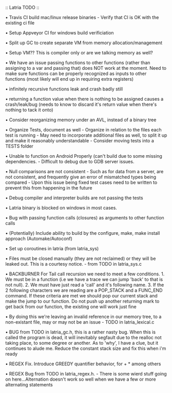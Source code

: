 :: Latria TODO ::

• Travis CI build mac/linux release binaries
    - Verify that CI is OK with the existing ci file

• Setup Appveyor CI for windows build verificiation

• Split up GC to create separate VM from memory allocation/management

• Setup VM?? This is compiler only or are we talking memory as well?

• We have an issue passing functions to other functions (rather than assigning to a var and passing that) does NOT work at the moment. Need to make sure functions can be properly recognized as inputs to other functions (most likely will end up in requiring extra registers)

• infinitely recursive functions leak and crash badly still

• returning a function value when there is nothing to be assigned causes a crash/leak/bug (needs to know to discard it's return value when there's nothing to tack it onto)

• Consider reorganizing memory under an AVL, instead of a binary tree

• Organize Tests, document as well
    - Organize in relation to the files each test is running
    - May need to incorporate additional files as well, to split it up and make it reasonably understandable
    - Consider moving tests into a TESTS folder

• Unable to function on Android Properly (can't build due to some missing dependencies. 
    - Difficult to debug due to GDB server issues.

• Null comparisons are not consistent
    - Such as for data from a server, are not consistent, and frequently give an error of mismatched types being compared
    - Upon this issue being fixed test cases need to be written to prevent this from happening in the future

• Debug compiler and interpreter builds are not passing the tests

• Latria binary is blocked on windows in most cases.

• Bug with passing function calls (closures) as arguments to other function calls

• (Potentially) Include ability to build by the configure, make, make install approach (Automake/Autoconf)

• Set up coroutines in latria (from latria_sys)

• Files must be closed manually (they are not reclaimed) or they will be leaked out. This is a courtesy notice.
    - from TODO in latria_sys.c

• BACKBURNER For Tail call recursion we need to meet a few conditions. 1. We must be in a function (i.e we have a trace we can jump 'back' to that is not null). 2. We must have just read a 'call' and it's following name. 3. If the 2 following characters we are reading are a POP_STACK and a FUNC_END command. If these criteria are met we should pop our current stack and make the jump to our function. Do not push up another returning mark to get back from our function, the existing one will work just fine

• By doing this we're leaving an invalid reference in our memory tree, to a non-existant file, may or may not be an issue
    - TODO in latria_lexical.c

• BUG from TODO in latria_gc.h, this is a rather nasty bug. When this is called the program is dead, it will inevitably segfault due to the realloc not taking place, to some degree or another. As to 'why', I have a clue, but it continues to alude me. Reduce the constant stack size and fix this when i'm ready

• REGEX Fix. Introduce GREEDY quantifier behavior, for + * among others

• REGEX Bug from TODO in latria_regex.h. 
    - There is some wierd stuff going on here...Alternation doesn't work so well when we have a few or more alternating statements
